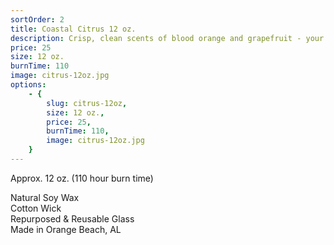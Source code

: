 ```yaml
---
sortOrder: 2
title: Coastal Citrus 12 oz.
description: Crisp, clean scents of blood orange and grapefruit - your daily dose of Vitamin "Sea"
price: 25
size: 12 oz.
burnTime: 110
image: citrus-12oz.jpg
options:
    - {
        slug: citrus-12oz,
        size: 12 oz.,
        price: 25,
        burnTime: 110,
        image: citrus-12oz.jpg
    }
---
```


Approx. 12 oz. (110 hour burn time)<br>

Natural Soy Wax<br>
Cotton Wick<br>
Repurposed & Reusable Glass<br>
Made in Orange Beach, AL